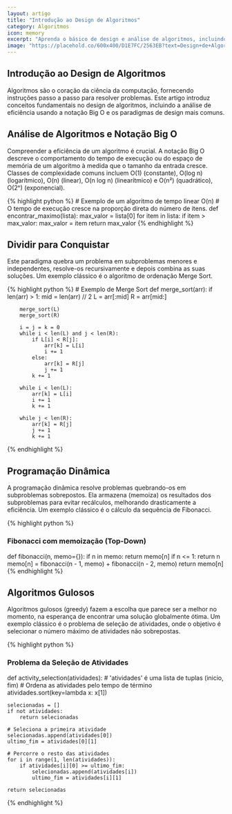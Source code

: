 ```yaml
---
layout: artigo
title: "Introdução ao Design de Algoritmos"
category: Algoritmos
icon: memory
excerpt: "Aprenda o básico de design e análise de algoritmos, incluindo complexidade, Big O, e paradigmas comuns como dividir para conquistar, programação dinâmica e algoritmos gulosos."
image: "https://placehold.co/600x400/D1E7FC/2563EB?text=Design+de+Algoritmos"
---
```


<article>
    <h1 class="text-4xl font-extrabold tracking-tight text-[var(--text-primary)] sm:text-5xl">Introdução ao Design de Algoritmos</h1>
    <p class="mt-6 text-lg text-[var(--text-secondary)]">
        Algoritmos são o coração da ciência da computação, fornecendo instruções passo a passo para resolver problemas. Este artigo introduz conceitos fundamentais no design de algoritmos, incluindo a análise de eficiência usando a notação Big O e os paradigmas de design mais comuns.
    </p>
    <section class="pt-10" id="algorithm-analysis">
        <h2 class="text-3xl font-bold tracking-tight text-[var(--text-primary)]">Análise de Algoritmos e Notação Big O</h2>
        <p class="mt-4 mb-6 text-lg text-[var(--text-secondary)]">
            Compreender a eficiência de um algoritmo é crucial. A notação Big O descreve o comportamento do tempo de execução ou do espaço de memória de um algoritmo à medida que o tamanho da entrada cresce. Classes de complexidade comuns incluem O(1) (constante), O(log n) (logarítmico), O(n) (linear), O(n log n) (linearítmico) e O(n²) (quadrático), O(2ⁿ) (exponencial).
        </p>
{% highlight python %}
# Exemplo de um algoritmo de tempo linear O(n)
# O tempo de execução cresce na proporção direta do número de itens.
def encontrar_maximo(lista):
    max_valor = lista[0]
    for item in lista:
        if item > max_valor:
            max_valor = item
    return max_valor
{% endhighlight %}
    </section>
    <section class="pt-10" id="divide-and-conquer">
        <h2 class="text-3xl font-bold tracking-tight text-[var(--text-primary)]">Dividir para Conquistar</h2>
        <p class="mt-4 mb-6 text-lg text-[var(--text-secondary)]">
            Este paradigma quebra um problema em subproblemas menores e independentes, resolve-os recursivamente e depois combina as suas soluções. Um exemplo clássico é o algoritmo de ordenação Merge Sort.
        </p>
{% highlight python %}
# Exemplo de Merge Sort
def merge_sort(arr):
    if len(arr) > 1:
        mid = len(arr) // 2
        L = arr[:mid]
        R = arr[mid:]

        merge_sort(L)
        merge_sort(R)

        i = j = k = 0
        while i < len(L) and j < len(R):
            if L[i] < R[j]:
                arr[k] = L[i]
                i += 1
            else:
                arr[k] = R[j]
                j += 1
            k += 1

        while i < len(L):
            arr[k] = L[i]
            i += 1
            k += 1

        while j < len(R):
            arr[k] = R[j]
            j += 1
            k += 1
{% endhighlight %}
    </section>
    <section class="pt-10" id="dynamic-programming">
        <h2 class="text-3xl font-bold tracking-tight text-[var(--text-primary)]">Programação Dinâmica</h2>
        <p class="mt-4 mb-6 text-lg text-[var(--text-secondary)]">A programação dinâmica resolve problemas quebrando-os em subproblemas sobrepostos. Ela armazena (memoiza) os resultados dos subproblemas para evitar recálculos, melhorando drasticamente a eficiência. Um exemplo clássico é o cálculo da sequência de Fibonacci.</p>
{% highlight python %}
# Fibonacci com memoização (Top-Down)
def fibonacci(n, memo={}):
    if n in memo:
        return memo[n]
    if n <= 1:
        return n
    memo[n] = fibonacci(n - 1, memo) + fibonacci(n - 2, memo)
    return memo[n]
{% endhighlight %}
    </section>
    <section class="pt-10" id="greedy-algorithms">
        <h2 class="text-3xl font-bold tracking-tight text-[var(--text-primary)]">Algoritmos Gulosos</h2>
        <p class="mt-4 mb-6 text-lg text-[var(--text-secondary)]">Algoritmos gulosos (greedy) fazem a escolha que parece ser a melhor no momento, na esperança de encontrar uma solução globalmente ótima. Um exemplo clássico é o problema de seleção de atividades, onde o objetivo é selecionar o número máximo de atividades não sobrepostas.</p>
{% highlight python %}
# Problema da Seleção de Atividades
def activity_selection(atividades):
    # 'atividades' é uma lista de tuplas (inicio, fim)
    # Ordena as atividades pelo tempo de término
    atividades.sort(key=lambda x: x[1])
    
    selecionadas = []
    if not atividades:
        return selecionadas

    # Seleciona a primeira atividade
    selecionadas.append(atividades[0])
    ultimo_fim = atividades[0][1]

    # Percorre o resto das atividades
    for i in range(1, len(atividades)):
        if atividades[i][0] >= ultimo_fim:
            selecionadas.append(atividades[i])
            ultimo_fim = atividades[i][1]
            
    return selecionadas
{% endhighlight %}
    </section>
</article>

